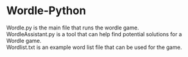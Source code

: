 # Wordle-Python
Wordle.py is the main file that runs the wordle game. <br>
WordleAssistant.py is a tool that can help find potential solutions for a Wordle game. <br>
Wordlist.txt is an example word list file that can be used for the game.

